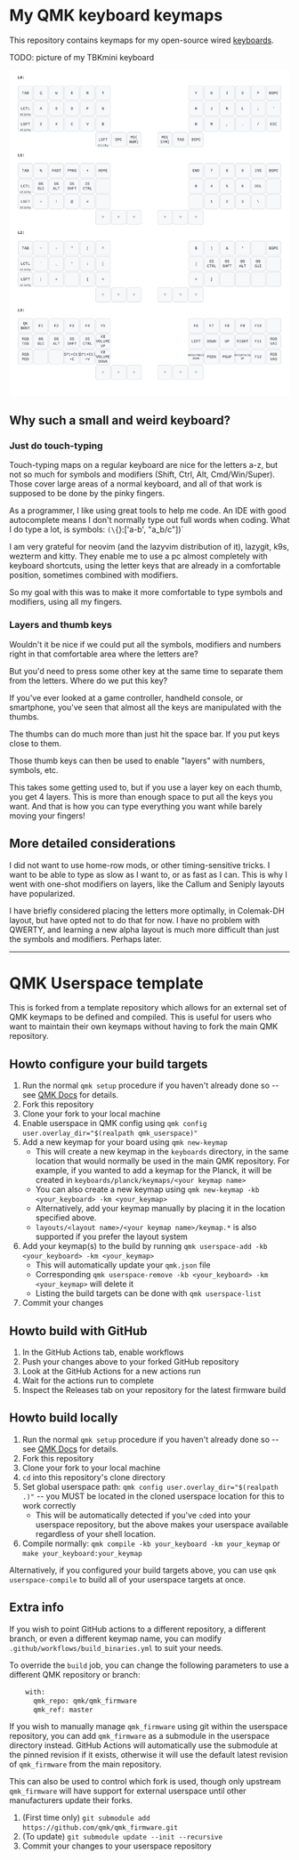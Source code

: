 # My QMK keyboard keymaps

This repository contains keymaps for my open-source wired [keyboards](./keyboards).

TODO: picture of my TBKmini keyboard

![A visual representation of my keymap for the BastardKB TBKmini split keyboard, with 4 layers, Callum-style one-shot mods, capsword on double-tap of a dedicated shift thumbkey and a few combos](./keyboards/bastardkb/tbkmini/keymaps/fhoekstra/km.svg)

## Why such a small and weird keyboard?

### Just do touch-typing

Touch-typing maps on a regular keyboard are nice for the letters a-z, but not so much for symbols and modifiers (Shift, Ctrl, Alt, Cmd/Win/Super). Those cover large areas of a normal keyboard, and all of that work is supposed to be done by the pinky fingers.

As a programmer, I like using great tools to help me code. An IDE with good autocomplete means I don't normally type out full words when coding. What I do type a lot, is symbols: `(\`{}:['a-b', "a_b/c"])`

I am very grateful for neovim (and the lazyvim distribution of it), lazygit, k9s, wezterm and kitty. They enable me to use a pc almost completely with keyboard shortcuts, using the letter keys that are already in a comfortable position, sometimes combined with modifiers.

So my goal with this was to make it more comfortable to type symbols and modifiers, using all my fingers.

###  Layers and thumb keys

Wouldn't it be nice if we could put all the symbols, modifiers and numbers right in that comfortable area where the letters are?

But you'd need to press some other key at the same time to separate them from the letters. Where do we put this key?

If you've ever looked at a game controller, handheld console, or smartphone, you've seen that almost all the keys are manipulated with the thumbs.

The thumbs can do much more than just hit the space bar. If you put keys close to them.

Those thumb keys can then be used to enable "layers" with numbers, symbols, etc.

This takes some getting used to, but if you use a layer key on each thumb, you get 4 layers. This is more than enough space to put all the keys you want. And that is how you can type everything you want while barely moving your fingers!

## More detailed considerations

I did not want to use home-row mods, or other timing-sensitive tricks. I want to be able to type as slow as I want to, or as fast as I can. This is why I went with one-shot modifiers on layers, like the Callum and Seniply layouts have popularized.

I have briefly considered placing the letters more optimally, in Colemak-DH layout, but have opted not to do that for now. I have no problem with QWERTY, and learning a new alpha layout is much more difficult than just the symbols and modifiers. Perhaps later.

------
# QMK Userspace template

This is forked from a template repository which allows for an external set of QMK keymaps to be defined and compiled. This is useful for users who want to maintain their own keymaps without having to fork the main QMK repository.

## Howto configure your build targets

1. Run the normal `qmk setup` procedure if you haven't already done so -- see [QMK Docs](https://docs.qmk.fm/#/newbs) for details.
1. Fork this repository
1. Clone your fork to your local machine
1. Enable userspace in QMK config using `qmk config user.overlay_dir="$(realpath qmk_userspace)"`
1. Add a new keymap for your board using `qmk new-keymap`
    * This will create a new keymap in the `keyboards` directory, in the same location that would normally be used in the main QMK repository. For example, if you wanted to add a keymap for the Planck, it will be created in `keyboards/planck/keymaps/<your keymap name>`
    * You can also create a new keymap using `qmk new-keymap -kb <your_keyboard> -km <your_keymap>`
    * Alternatively, add your keymap manually by placing it in the location specified above.
    * `layouts/<layout name>/<your keymap name>/keymap.*` is also supported if you prefer the layout system
1. Add your keymap(s) to the build by running `qmk userspace-add -kb <your_keyboard> -km <your_keymap>`
    * This will automatically update your `qmk.json` file
    * Corresponding `qmk userspace-remove -kb <your_keyboard> -km <your_keymap>` will delete it
    * Listing the build targets can be done with `qmk userspace-list`
1. Commit your changes

## Howto build with GitHub

1. In the GitHub Actions tab, enable workflows
1. Push your changes above to your forked GitHub repository
1. Look at the GitHub Actions for a new actions run
1. Wait for the actions run to complete
1. Inspect the Releases tab on your repository for the latest firmware build

## Howto build locally

1. Run the normal `qmk setup` procedure if you haven't already done so -- see [QMK Docs](https://docs.qmk.fm/#/newbs) for details.
1. Fork this repository
1. Clone your fork to your local machine
1. `cd` into this repository's clone directory
1. Set global userspace path: `qmk config user.overlay_dir="$(realpath .)"` -- you MUST be located in the cloned userspace location for this to work correctly
    * This will be automatically detected if you've `cd`ed into your userspace repository, but the above makes your userspace available regardless of your shell location.
1. Compile normally: `qmk compile -kb your_keyboard -km your_keymap` or `make your_keyboard:your_keymap`

Alternatively, if you configured your build targets above, you can use `qmk userspace-compile` to build all of your userspace targets at once.

## Extra info

If you wish to point GitHub actions to a different repository, a different branch, or even a different keymap name, you can modify `.github/workflows/build_binaries.yml` to suit your needs.

To override the `build` job, you can change the following parameters to use a different QMK repository or branch:
```
    with:
      qmk_repo: qmk/qmk_firmware
      qmk_ref: master
```

If you wish to manually manage `qmk_firmware` using git within the userspace repository, you can add `qmk_firmware` as a submodule in the userspace directory instead. GitHub Actions will automatically use the submodule at the pinned revision if it exists, otherwise it will use the default latest revision of `qmk_firmware` from the main repository.

This can also be used to control which fork is used, though only upstream `qmk_firmware` will have support for external userspace until other manufacturers update their forks.

1. (First time only) `git submodule add https://github.com/qmk/qmk_firmware.git`
1. (To update) `git submodule update --init --recursive`
1. Commit your changes to your userspace repository
